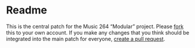 # Readme

This is the central patch for the Music 264 “Modular” project. Please [fork](https://help.github.com/articles/fork-a-repo/) this to your own account. If you make any changes that you think should be integrated into the main patch for everyone, [create a pull request](https://help.github.com/articles/creating-a-pull-request/).
